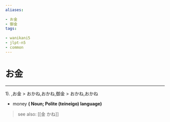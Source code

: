 ```yaml
---
aliases:
    
- お金
- 御金
tags:
    
- wanikani5
- jlpt-n5
- common
---
```


# お金
---
1).
,お金 > おかね,おかね,御金 > おかね,おかね

- money
**( Noun; Polite (teineigo) language)**
> see also:  [[金 かね]]
            